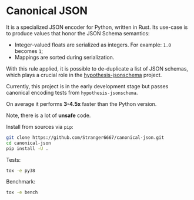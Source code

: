 # Canonical JSON

It is a specialized JSON encoder for Python, written in Rust. Its use-case is to produce values that honor the JSON Schema semantics:

- Integer-valued floats are serialized as integers. For example: `1.0` becomes `1`;
- Mappings are sorted during serialization.

With this rule applied, it is possible to de-duplicate a list of JSON schemas, which plays a crucial role in the [hypothesis-jsonschema](https://github.com/Zac-HD/hypothesis-jsonschema) project.

Currently, this project is in the early development stage but passes canonical encoding tests from `hypothesis-jsonschema`.

On average it performs **3-4.5x** faster than the Python version.

Note, there is a lot of **unsafe** code.

Install from sources via `pip`:

```bash
git clone https://github.com/Stranger6667/canonical-json.git
cd canonical-json
pip install -U .
```

Tests:

```bash
tox -e py38
```

Benchmark:

```bash
tox -e bench
```
